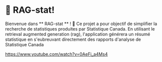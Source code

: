 # 🎉  RAG-stat!

Bienvenue dans ** RAG-stat ** ! 
🚀 Ce projet a pour objectif de simplifier la recherche de statistiques produites par Statistique Canada. 
En utilisant le retrieval augmented generation (rag),
l'application générera un résumé statistique en s'eubreuvant directement des rapports d'analyse de Statistique Canada

https://www.youtube.com/watch?v=0AeFi_a4Ms4




